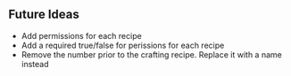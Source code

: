 ## Future Ideas
- Add permissions for each recipe
- Add a required true/false for perissions for each recipe
- Remove the number prior to the crafting recipe. Replace it with a name instead

